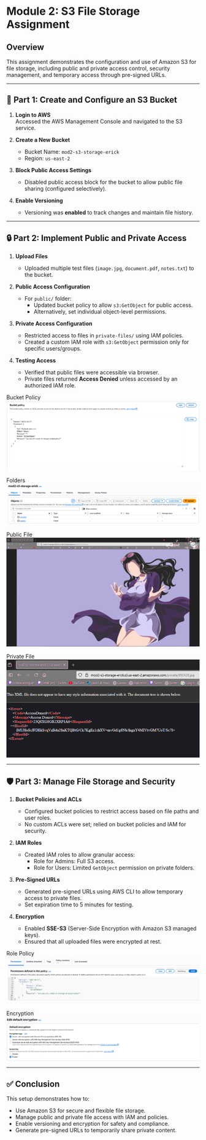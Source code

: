 # Module 2: S3 File Storage Assignment

## Overview

This assignment demonstrates the configuration and use of Amazon S3 for file storage, including public and private access control, security management, and temporary access through pre-signed URLs.

---

## 🧩 Part 1: Create and Configure an S3 Bucket

1. **Login to AWS**  
   Accessed the AWS Management Console and navigated to the S3 service.

2. **Create a New Bucket**

   - Bucket Name: `mod2-s3-storage-erick`
   - Region: `us-east-2`

3. **Block Public Access Settings**

   - Disabled public access block for the bucket to allow public file sharing (configured selectively).

4. **Enable Versioning**
   - Versioning was **enabled** to track changes and maintain file history.

---

## 🔒 Part 2: Implement Public and Private Access

1. **Upload Files**

   - Uploaded multiple test files (`image.jpg`, `document.pdf`, `notes.txt`) to the bucket.

2. **Public Access Configuration**

   - For `public/` folder:
     - Updated bucket policy to allow `s3:GetObject` for public access.
     - Alternatively, set individual object-level permissions.

3. **Private Access Configuration**

   - Restricted access to files in `private-files/` using IAM policies.
   - Created a custom IAM role with `s3:GetObject` permission only for specific users/groups.

4. **Testing Access**
   - Verified that public files were accessible via browser.
   - Private files returned **Access Denied** unless accessed by an authorized IAM role.
     
Bucket Policy
![](bucketpolicy.PNG)  

Folders
![](Capture.PNG)  

Public File
![Public file](public_file.PNG)  

Private File
![Private File](private_data.PNG)

---

## 🛡️ Part 3: Manage File Storage and Security

1. **Bucket Policies and ACLs**

   - Configured bucket policies to restrict access based on file paths and user roles.
   - No custom ACLs were set; relied on bucket policies and IAM for security.

2. **IAM Roles**

   - Created IAM roles to allow granular access:
     - Role for Admins: Full S3 access.
     - Role for Users: Limited `GetObject` permission on private folders.

3. **Pre-Signed URLs**

   - Generated pre-signed URLs using AWS CLI to allow temporary access to private files.
   - Set expiration time to 5 minutes for testing.

4. **Encryption**
   - Enabled **SSE-S3** (Server-Side Encryption with Amazon S3 managed keys).
   - Ensured that all uploaded files were encrypted at rest.
     
Role Policy
![](role_policy.PNG)
  
Encryption
![](encryption.PNG)

---

## ✅ Conclusion

This setup demonstrates how to:

- Use Amazon S3 for secure and flexible file storage.
- Manage public and private file access with IAM and policies.
- Enable versioning and encryption for safety and compliance.
- Generate pre-signed URLs to temporarily share private content.

